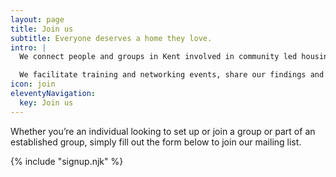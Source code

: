 ```yaml
---
layout: page
title: Join us
subtitle: Everyone deserves a home they love.
intro: |
  We connect people and groups in Kent involved in community led housing and would love you to join us.

  We facilitate training and networking events, share our findings and distribute useful information.
icon: join
eleventyNavigation:
  key: Join us
---
```

Whether you’re an individual looking to set up or join a group or part of an established group, simply fill out the form below to join our mailing list.

{% include "signup.njk" %}
